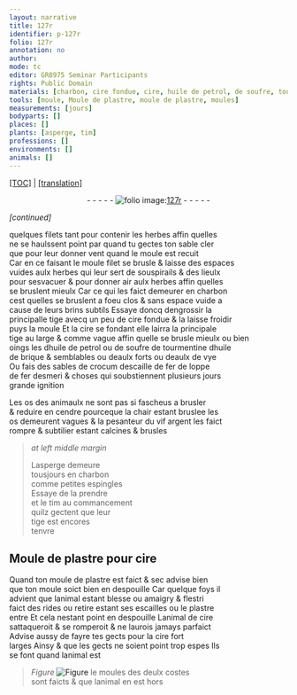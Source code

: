```yaml
---
layout: narrative
title: 127r
identifier: p-127r
folio: 127r
annotation: no
author:
mode: tc
editor: GR8975 Seminar Participants
rights: Public Domain
materials: [charbon, cire fondue, cire, huile de petrol, de soufre, tourmentine, huile de brique, eaulx forts, eaulx de vye, crocum, escaille de fer, fer, esmeri, os des animaulx, cendre, chair, os, vif argent, plastre]
tools: [moule, Moule de plastre, moule de plastre, moules]
measurements: [jours]
bodyparts: []
places: []
plants: [asperge, tim]
professions: []
environments: []
animals: []
---
```


 <p><a href="{{ site.baseurl }}/diplomatic/">[TOC]</a> | <a href="{{ site.baseurl }}/texts/p-127r_tl/" target="_blank">[translation]</a></p><div class="folio" align="center">- - - - - <a href="http://gallica.bnf.fr/ark:/12148/btv1b10500001g/f259.image" target="_blank"><img src="https://cu-mkp.github.io/2017-workshop-edition/assets/photo-icon.png" alt="folio image: " style="display:inline-block; margin-bottom:-3px;"/>127r</a> - - - - - </div>  
 
*[continued]*
  
quelques filets tant pour contenir les herbes affin quelles<br/> ne se haulssent point <span class="del">par</span> quand tu gectes ton sable cler<br/> que pour leur donner vent quand le <span class="tl">moule</span> est recuit<br/> Car en ce faisant le <span class="del"><span class="tl">moule</span></span> <span class="add">filet</span> se brusle & laisse des espaces<br/> vuides aulx herbes qui leur sert de souspirails & des lieulx<br/> pour sesvacuer & pour donner air aulx herbes affin quelles<br/> se bruslent mieulx Car ce qui les faict demeurer en <span class="m">charbon</span><br/> cest quelles se bruslent a foeu clos & sans espace vuide a<br/> cause de leurs brins subtils Essaye doncq dengrossir la<br/> principalle tige avecq un peu de <span class="m">cire fondue</span> & la laisse froidir<br/> puys la moule Et la <span class="m">cire</span> se fondant elle lairra la principale<br/> tige au large & co<span class="exp">mm</span>e vague affin quelle se brusle mieulx ou bien<br/> oings les d<span class="m">huile de petrol</span> ou <span class="m">de soufre</span> <span class="add">de</span> <span class="m">tourmentine</span> d<span class="m">huile<br/> de brique</span> & semblables ou d<span class="m">eaulx forts</span> ou d<span class="m">eaulx de vye</span><br/> Ou fais des sables de <span class="m">crocum</span> d<span class="m">escaille de fer</span> de loppe<br/> de <span class="m">fer</span> d<span class="m">esmeri</span> & choses qui soubstiennent plusieurs <span class="ms"><span class="tmp">jours</span></span><br/> grande ignition
 
 Les <span class="m">os des animaulx</span> ne sont pas si fascheus a brusler<br/> & reduire en <span class="m">cendre</span> pourceque la <span class="m">chair</span> estant bruslee les<br/> <span class="m">os</span> demeurent vagues & la pesanteur du <span class="m">vif argent</span> les faict<br/> rompre & subtilier estant calcines & brusles
 
> *at left middle margin*
> 
> 
>   L<span class="pa">asperge</span> demeure<br/> tousjours en <span class="m">charbon</span><br/> co<span class="exp">mm</span>e petites espingles<br/> Essaye de la prendre<br/> et le <span class="pa">tim</span> au comma<span class="exp">n</span>cem<span class="exp">ent</span><br/> quilz gectent que leur<br/> tige est encores<br/> tenvre
 
 
  

## <span class="tl">Moule de <span class="m">plastre</span></span> pour <span class="m">cire</span>

 
Quand ton <span class="tl">moule de <span class="m">plastre</span></span> est faict & sec advise bien<br/> que ton <span class="tl">moule</span> soict bien en despouille Car quelque foys il<br/> advient que lanimal estant blesse ou amaigry & flestri<br/> faict des rides ou <span class="del">retire</span> estant ses escailles ou le <span class="m">plastre</span><br/> entre Et cela nestant point en despouille Lanimal de <span class="m">cire</span><br/> sattaqueroit & se romperoit & ne laurois jamays parfaict<br/> Advise aussy de fayre tes gects pour la <span class="m">cire</span> fort<br/> larges Ainsy & que les gects ne soient point trop espes Ils<br/> se font quand <span class="del">lanimal est</span> 
> *Figure*
> <a href="https://drive.google.com/open?id=0B9-oNrvWdlO5ZFFkT3I4Vmx2em8" target="_blank"><img src="https://cu-mkp.github.io/GR8975-edition/assets/photo-icon.png" alt="Figure" style="display:inline-block; margin-bottom:-3px;"/></a>
 le <span class="tl">moules</span> des deulx costes<br/> sont faicts & que lanimal en est hors
 
 